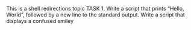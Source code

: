This is a shell redirections topic
 TASK 1. Write a script that prints “Hello, World”, followed by a new line to the standard output.
 Write a script that displays a confused smiley  
